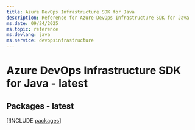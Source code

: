 ```yaml
---
title: Azure DevOps Infrastructure SDK for Java
description: Reference for Azure DevOps Infrastructure SDK for Java
ms.date: 09/24/2025
ms.topic: reference
ms.devlang: java
ms.service: devopsinfrastructure
---
```

# Azure DevOps Infrastructure SDK for Java - latest
## Packages - latest
[!INCLUDE [packages](devops-infrastructure-index.md)]